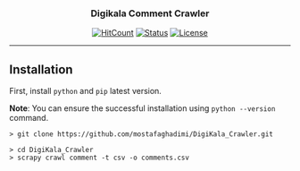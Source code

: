 <p align="center">
  <!-- <a href="" rel="noopener">
 <img width=200px height=200px src="https://i.imgur.com/6wj0hh6.jpg" alt="Project logo"></a> -->
</p>

<h3 align="center">Digikala Comment Crawler</h3>

<div align="center">

[![HitCount](http://hits.dwyl.com/Mostafaghadimi/DigiKala_Crawler.svg)](http://hits.dwyl.com/Mostafaghadimi/DigiKala_Crawler)
[![Status](https://img.shields.io/badge/status-active-success.svg)]()
[![License](https://img.shields.io/badge/license-MIT-blue.svg)](/LICENSE)

</div>

---


## Installation <a name = "install"></a>

First, install `python` and `pip` latest version. 

**Note**: You can ensure the successful installation using `python --version` command.

```
> git clone https://github.com/mostafaghadimi/DigiKala_Crawler.git

> cd DigiKala_Crawler
> scrapy crawl comment -t csv -o comments.csv     
```

